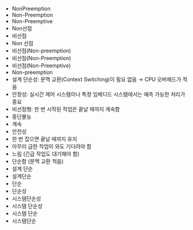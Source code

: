- NonPreemption
- Non-Preemption
- Non-Preemptive
- Non선점
- 비선점
- Non 선점
- 비선점(Non-preemption)
- 비선점(Non-Preemption)
- 비선점(Non-Preemptive)
- Non-preemption
- 설계 단순성: 문맥 교환(Context Switching)이 필요 없음 → CPU 오버헤드가 적음
- 안정성: 실시간 제어 시스템이나 특정 임베디드 시스템에서는 예측 가능한 처리가 중요
- 비선점형: 한 번 시작된 작업은 끝날 때까지 계속함
- 중단불능
- 계속
- 안전성
- 한 번 잡으면 끝날 때까지 유지
- 아무리 급한 작업이 와도 기다려야 함
- 느림 (긴급 작업도 대기해야 함)
- 단순함 (문맥 교환 적음)
- 설계 단순
- 설계단순
- 단순
- 단순성
- 시스템단순성
- 시스템 단순성
- 시스템 단순
- 시스템단순